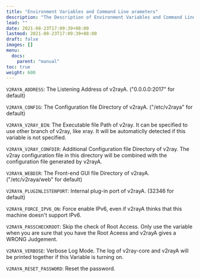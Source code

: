 ```yaml
---
title: "Environment Variables and Command Line arameters"
description: "The Description of Environment Variables and Command Line arameters of v2rayA"
lead: ""
date: 2021-08-23T17:09:39+08:00
lastmod: 2021-08-23T17:09:39+08:00
draft: false
images: []
menu:
  docs:
    parent: "manual"
toc: true
weight: 600
---
```


`V2RAYA_ADDRESS`: The Listening Address of v2rayA. ("0.0.0.0:2017" for default)

`V2RAYA_CONFIG`: The Configuration file Directory of v2rayA. ("/etc/v2raya" for default)

`V2RAYA_V2RAY_BIN`: The Executable file Path of v2ray. It can be specified to use other branch of v2ray, like xray. It will be automaticlly detected if this variable is not specified.

`V2RAYA_V2RAY_CONFDIR`: Additional Configuration file Directory of v2ray. The v2ray configuration file in this directory will be combined with the configuration file generated by v2rayA.

`V2RAYA_WEBDIR`: The Front-end GUI file Directory of v2rayA. ("/etc/v2raya/web" for default)

`V2RAYA_PLUGINLISTENPORT`: Internal plug-in port of v2rayA. (32346 for default)

`V2RAYA_FORCE_IPV6_ON`: Force enable IPv6, even if v2rayA thinks that this machine doesn't support IPv6.

`V2RAYA_PASSCHECKROOT`: Skip the check of Root Access. Only use the variable when you are sure that you have the Root Aceess and v2rayA gives a WRONG Judgement.

`V2RAYA_VERBOSE`: Verbose Log Mode. The log of v2ray-core and v2rayA will be printed together if this Variable is turning on.

`V2RAYA_RESET_PASSWORD`: Reset the password.

